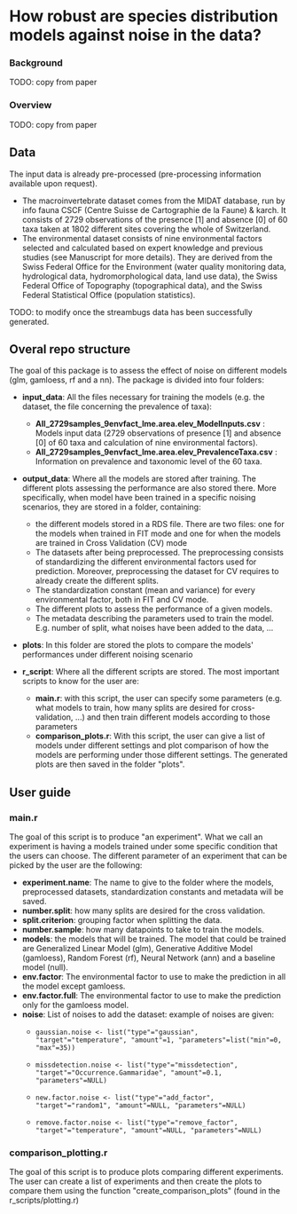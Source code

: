 # How robust are species distribution models against noise in the data?

### Background

TODO: copy from paper

### Overview

TODO: copy from paper

## Data

The input data is already pre-processed (pre-processing information available upon request).

* The macroinvertebrate dataset comes from the MIDAT database, run by info fauna CSCF (Centre Suisse de Cartographie de la Faune) & karch. It consists of 2729 observations of the presence [1] and absence [0] of 60 taxa taken at 1802 different sites covering the whole of Switzerland.
* The environmental dataset consists of nine environmental factors selected and calculated based on expert knowledge and previous studies (see Manuscript for more details). They are derived from the Swiss Federal Office for the Environment (water quality monitoring data, hydrological data, hydromorphological data, land use data), the Swiss Federal Office of Topography (topographical data), and the Swiss Federal Statistical Office (population statistics).

TODO: to modify once the streambugs data has been successfully generated.


## Overal repo structure

The goal of this package is to assess the effect of noise on different models (glm, gamloess, rf and a nn). The package is divided into four folders:

* **input_data**: All the files necessary for training the models (e.g. the dataset, the file concerning the prevalence of taxa):
    * __All_2729samples_9envfact_lme.area.elev_ModelInputs.csv__ : Models input data (2729 observations of presence [1] and absence [0] of 60 taxa and calculation of nine environmental factors).
    * __All_2729samples_9envfact_lme.area.elev_PrevalenceTaxa.csv__ : Information on prevalence and taxonomic level of the 60 taxa.

*	**output_data**: Where all the models are stored after training. The different plots assessing the performance are also stored there. More specifically, when model have been trained in a specific noising scenarios, they are stored in a folder, containing:
    * the different models stored in a RDS file. There are two files: one for the models when trained in FIT mode and one for when the models are trained in Cross Validation (CV) mode
    * The datasets after being preprocessed. The preprocessing consists of standardizing the different environmental factors used for prediction. Moreover, preprocessing the dataset for CV requires to already create the different splits.
    * The standardization constant (mean and variance) for every environmental factor, both in FIT and CV mode.
    * The different plots to assess the performance of a given models.
    * The metadata describing the parameters used to train the model. E.g. number of split, what noises have been added to the data, ...
*	**plots**: In this folder are stored the plots to compare the models' performances under different noising scenario
*	**r_script**: Where all the different scripts are stored. The most important scripts to know for the user are:
    * **main.r**: with this script, the user can specify some parameters (e.g. what models to train, how many splits are desired for cross-validation, ...) and then train different models according to those parameters
    * **comparison_plots.r**: With this script, the user can give a list of models under different settings and plot comparison of how the models are performing under those different settings. The generated plots are then saved in the folder "plots".

## User guide

### main.r

The goal of this script is to produce "an experiment". What we call an experiment is having a models trained under some specific condition that the users can choose. The different parameter of an experiment that can be picked by the user are the following: 

* **experiment.name**: The name to give to the folder where the models, preprocessed datasets, standardization constants and metadata will be saved.
* **number.split**: how many splits are desired for the cross validation.
* **split.criterion**: grouping factor when splitting the data.
* **number.sample**: how many datapoints to take to train the models.
* **models**: the models that will be trained. The model that could be trained are Generalized Linear Model (glm), Generative Additive Model (gamloess), Random Forest (rf), Neural Network (ann) and a baseline model (null).
* **env.factor**: The environmental factor to use to make the prediction in all the model except gamloess.
* **env.factor.full**: The environmental factor to use to make the prediction only for the gamloess model.
* **noise**: List of noises to add the dataset: example of noises are given:
    * `gaussian.noise <- list("type"="gaussian", "target"="temperature", "amount"=1, "parameters"=list("min"=0, "max"=35))`

    * `missdetection.noise <- list("type"="missdetection", "target"="Occurrence.Gammaridae", "amount"=0.1, "parameters"=NULL)`

    * `new.factor.noise <- list("type"="add_factor", "target"="random1", "amount"=NULL, "parameters"=NULL)`

    *	`remove.factor.noise <- list("type"="remove_factor", "target"="temperature", "amount"=NULL, "parameters"=NULL)`

### comparison_plotting.r

The goal of this script is to produce plots comparing different experiments. The user can create a list of experiments and then create the plots to compare them using the function "create_comparison_plots" (found in the r_scripts/plotting.r) 
